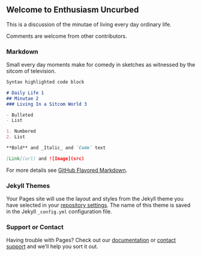 ## Welcome to Enthusiasm Uncurbed

This is a discussion of the minutae of living every day ordinary life.

Comments are welcome from other contributors.
### Markdown

Small every day moments make for comedy in sketches as witnessed by the sitcom of television.

```markdown
Syntax highlighted code block

# Daily Life 1
## Minutae 2
### Living In a Sitcom World 3

- Bulleted
- List

1. Numbered
2. List

**Bold** and _Italic_ and `Code` text

[Link](url) and ![Image](src)
```

For more details see [GitHub Flavored Markdown](https://guides.github.com/features/mastering-markdown/).

### Jekyll Themes

Your Pages site will use the layout and styles from the Jekyll theme you have selected in your [repository settings](https://github.com/codezillastevie/code-MD2017/settings). The name of this theme is saved in the Jekyll `_config.yml` configuration file.

### Support or Contact

Having trouble with Pages? Check out our [documentation](https://help.github.com/categories/github-pages-basics/) or [contact support](https://github.com/contact) and we’ll help you sort it out.
